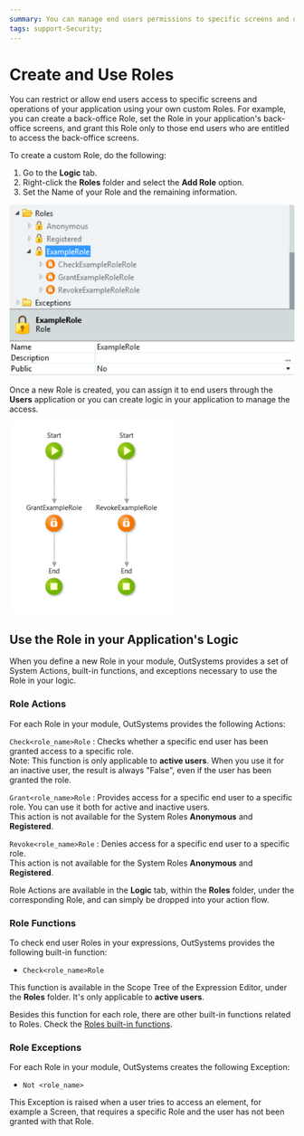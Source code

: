 ```yaml
---
summary: You can manage end users permissions to specific screens and operations of your application using your own custom Roles.
tags: support-Security; 
---
```


# Create and Use Roles

You can restrict or allow end users access to specific screens and operations of your application using your own custom Roles. For example, you can create a back-office Role, set the Role in your application's back-office screens, and grant this Role only to those end users who are entitled to access the back-office screens.

To create a custom Role, do the following:

1. Go to the **Logic** tab. 
1. Right-click the **Roles** folder and select the **Add Role** option. 
1. Set the Name of your Role and the remaining information. 

![Roles_example](images/roles_example.PNG)

Once a new Role is created, you can assign it to end users through the **Users** application or you can create logic in your application to manage the access.

![Grant_Revoke_Role](images/grant_revoke_role.PNG)

## Use the Role in your Application's Logic

When you define a new Role in your module, OutSystems provides a set of System Actions, built-in functions, and exceptions necessary to use the Role in your logic.

### Role Actions

For each Role in your module, OutSystems provides the following Actions:

`Check<role_name>Role`
:   Checks whether a specific end user has been granted access to a specific role.  
    Note: This function is only applicable to **active users**. When you use it for an inactive user, the result is always "False", even if the user has been granted the role.

`Grant<role_name>Role`
:   Provides access for a specific end user to a specific role. You can use it both for active and inactive users.  
    This action is not available for the System Roles **Anonymous** and **Registered**.

`Revoke<role_name>Role`
:   Denies access for a specific end user to a specific role.  
    This action is not available for the System Roles **Anonymous** and **Registered**. 

Role Actions are available in the **Logic** tab, within the **Roles** folder, under the corresponding Role, and can simply be dropped into your action flow.

### Role Functions

To check end user Roles in your expressions, OutSystems provides the following built-in function:

* `Check<role_name>Role` 

This function is available in the Scope Tree of the Expression Editor, under the **Roles** folder. It's only applicable to **active users**.

Besides this function for each role, there are other built-in functions related to Roles. Check the [Roles built-in functions](../../../ref/lang/auto/builtinfunction.Roles.final.md).

### Role Exceptions

For each Role in your module, OutSystems creates the following Exception:

* `Not <role_name>`

This Exception is raised when a user tries to access an element, for example a Screen, that requires a specific Role and the user has not been granted with that Role.
